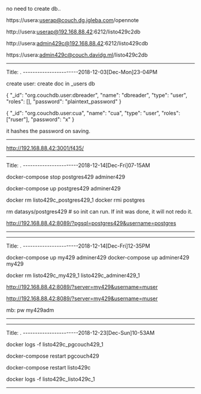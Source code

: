 

no need to create db..


https://usera:userap@couch.dg.jgleba.com/opennote

http://usera:userap@192.168.88.42:6212/listo429c2db

http://usera:admin429c@192.168.88.42:6212/listo429cdb


https://usera:admin429c@couch.davidg.ml/listo429c2db



----------------------------------------------------
Title:  .
-----------------------2018-12-03[Dec-Mon]23-04PM

create user: create doc in _users db

{
    "_id": "org.couchdb.user:dbreader",
    "name": "dbreader",
    "type": "user",
    "roles": [],
    "password": "plaintext_password"
}


{
    "_id": "org.couchdb.user:cua",
    "name": "cua",
    "type": "user",
    "roles": ["ruser"],
    "password": "x"
}

it hashes the password on saving.


----------------------------------------------------


http://192.168.88.42:3001/f435/


----------------------------------------------------
Title:  .
-----------------------2018-12-14[Dec-Fri]07-15AM

docker-compose stop postgres429 adminer429

docker-compose up postgres429 adminer429

docker rm  listo429c_postgres429_1
docker rmi postgres 

rm datasys/postgres429   # so init can run. If init was done, it will not redo it.


http://192.168.88.42:8089/?pgsql=postgres429&username=postgres


----------------------------------------------------


----------------------------------------------------
Title:  .
-----------------------2018-12-14[Dec-Fri]12-35PM


docker-compose up my429 adminer429 
docker-compose up  adminer429  my429



 docker rm listo429c_my429_1 listo429c_adminer429_1

http://192.168.88.42:8089/?server=my429&username=muser


http://192.168.88.42:8089/?server=my429&username=muser

mb:
pw my429adm


----------------------------------------------------

----------------------------------------------------
Title:  .
-----------------------2018-12-23[Dec-Sun]10-53AM

docker logs -f  listo429c_pgcouch429_1

docker-compose restart pgcouch429


docker-compose restart   listo429c

docker logs -f  listo429c_listo429c_1



----------------------------------------------------


